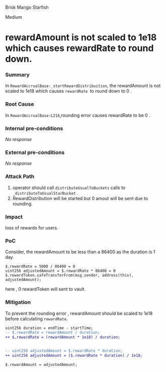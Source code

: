 Brisk Mango Starfish

Medium

# rewardAmount is not scaled to 1e18  which causes rewardRate to round down.


### Summary

In  ``RewardAccrualBase:_startRewardDistribuition``, the rewardAmount is not scaled to 1e18 which causes ``rewardRate ``to round down to 0 .

### Root Cause

In ``RewardAccrualBase:L216``,rounding error causes rewardRate to be 0 . 

### Internal pre-conditions
_No response_


### External pre-conditions

_No response_

### Attack Path
 
1. operator should call `distributeUsualToBuckets`  calls to  ``_distributeToUsualStarBucket`` .
2. RewardDistribution will be started but 0 amout will be sent due to rounding.
 

### Impact
loss of rewards for users.


### PoC

Consider, the rewardAmount to be less than a 86400 as the duration is 1 day.

```solidity 
$.rewardRate = 5000 / 86400 = 0
uint256 adjustedAmount = $.rewardRate * 86400 = 0 
$.rewardToken.safeTransferFrom(msg.sender, address(this), adjustedAmount);

```
here , 0 rewardToken will sent to vault. 


### Mitigation

To prevent the rounding error , rewardAmount should be scaled to 1e18 before calculating `rewardRate`.

```diff
uint256 duration = endTime - startTime;
-- $.rewardRate = rewardAmount / duration;
++ $.rewardRate = (rewardAmount * 1e18) / duration;


-- uint256 adjustedAmount = $.rewardRate * duration;
++ uint256 adjustedAmount = ($.rewardRate * duration) / 1e18;

$.rewardAmount = adjustedAmount;
```
